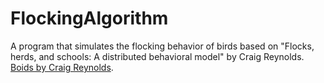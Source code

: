 # FlockingAlgorithm
A program that simulates the flocking behavior of birds based on "Flocks, herds, and schools: A distributed behavioral model" by Craig Reynolds. [Boids by Craig Reynolds](http://www.red3d.com/cwr/boids/).
